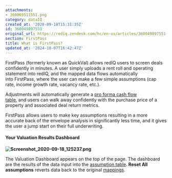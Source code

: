 ```yaml
---
attachments:
- 360069511551.png
category: dataIQ
created_at: '2020-09-18T15:31:35Z'
id: 360049897551
original_url: https://rediq.zendesk.com/hc/en-us/articles/360049897551-What-is-FirstPass
section: FirstPass
title: What is FirstPass?
updated_at: '2024-10-07T16:42:47Z'
---
```


FirstPass (formerly known as QuickVal) allows redIQ users to screen deals confidently in minutes. A user simply uploads a rent roll and operating statement into redIQ, and the mapped data flows automatically into FirstPass, where the user can make a few simple assumptions (cap rate, income growth rate, vacancy rate, etc.). 

Adjustments will automatically generate a [pro forma cash flow table](https://rediq.zendesk.com/hc/en-us/articles/360049900111-Project-Cash-Flows-Table-), and users can walk away confidently with the purchase price of a property and associated deal return metrics.  

FirstPass allows users to make key assumptions resulting in a more accurate back of the envelope analysis in significantly less time, and it gives the user a jump start on their full underwriting. 

#### **Your Valuation Results Dashboard**

**![Screenshot_2020-09-18_125237.png](https://rediq.zendesk.com/hc/article_attachments/360069511551/Screenshot_2020-09-18_125237.png)**

The Valuation Dashboard appears on the top of the page. The dashboard are the results of the data input into the [assumption table](https://rediq.zendesk.com/hc/en-us/articles/360049898411-Assumptions-Table-)**. Reset All assumptions** reverts data back to the original [mappings](https://rediq.zendesk.com/hc/en-us/articles/360040524332-What-does-mapping-mean-).